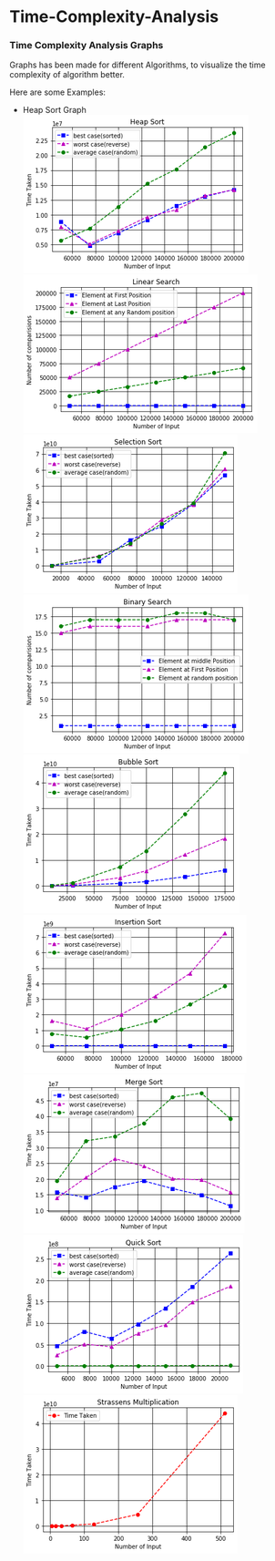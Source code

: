 # Time-Complexity-Analysis


### Time Complexity Analysis Graphs

Graphs has been made for different Algorithms, to visualize the time complexity of algorithm better.

Here are some Examples:

<ul>
  <li>Heap Sort Graph<br>
      <img src="https://github.com/ravi7799/Time-Complexity-Analysis/blob/master/Graph%20Generated/Heap_sort_graph.png">
  </li>
<img src="https://github.com/ravi7799/Time-Complexity-Analysis/blob/master/Graph%20Generated/Linear_search_graph.png">
<img src="https://github.com/ravi7799/Time-Complexity-Analysis/blob/master/Graph%20Generated/Selection_sort_graph.png">
<img src="https://github.com/ravi7799/Time-Complexity-Analysis/blob/master/Graph%20Generated/binary_search_graph.png">
<img src="https://github.com/ravi7799/Time-Complexity-Analysis/blob/master/Graph%20Generated/bubblesort_graph.png">
<img src="https://github.com/ravi7799/Time-Complexity-Analysis/blob/master/Graph%20Generated/insertion_sort_graph.png">
<img src="https://github.com/ravi7799/Time-Complexity-Analysis/blob/master/Graph%20Generated/merge_sort_graph.png">
<img src="https://github.com/ravi7799/Time-Complexity-Analysis/blob/master/Graph%20Generated/quick_sort_graph.png">
<img src="https://github.com/ravi7799/Time-Complexity-Analysis/blob/master/Graph%20Generated/strassens_mul_graph.png">
